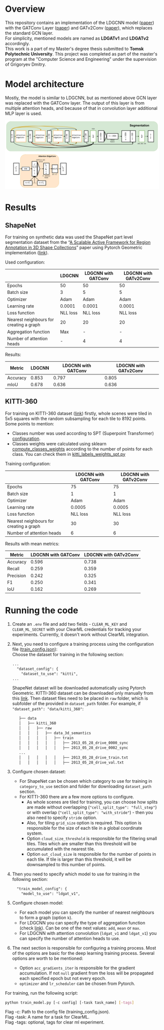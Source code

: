 # Overview
This repository contains an implementation of the LDGCNN model ([paper](https://arxiv.org/abs/1904.10014)) with the GATConv Layer ([paper](https://arxiv.org/abs/1710.10903)) and GATv2Conv ([paper](https://arxiv.org/abs/2105.14491)), which replaces the standard GCN layer. </br>
For simplicity, mentioned models are named as **LDGATv1** and **LDGATv2** accordingly.</br>
This work is a part of my Master's degree thesis submitted to **Tomsk Polytechnic University**. This project was completed as part of the master's program at the "Computer Science and Engineering" under the supervision of Grigoryev Dmitry.


# Model architecture
Mostly, the model is similar to LDGCNN, but as mentioned above GCN layer was replaced with the GATConv layer. The output of this layer is from multiple attention heads, and because of that in convolution layer additional MLP layer is used.

![Model architecture](media/model_architecture.png)

# Results

## ShapeNet

For training on synthetic data was used the ShapeNet part level segmentation dataset from the “[A Scalable Active Framework for Region Annotation in 3D Shape Collections](https://web.stanford.edu/~ericyi/papers/part_annotation_16_small.pdf)” paper using Pytorch Geometric implementation ([link](https://pytorch-geometric.readthedocs.io/en/2.5.3/generated/torch_geometric.datasets.ShapeNet.html)).

Used configuration:

|                                         | LDGCNN   | LDGCNN with GATConv | LDGCNN with GATv2Conv |
|-----------------------------------------|----------|---------------------|-----------------------|
| Epochs                                  | 50       | 50                  | 50                    |
| Batch size                              | 3        | 5                   | 5                     |
| Optimizer                               | Adam     | Adam                | Adam                  |
| Learning rate                           | 0.0001   | 0.0001              | 0.0001                |
| Loss function                           | NLL loss | NLL loss            | NLL loss              |
| Nearest neighbours for creating a graph | 20       | 20                  | 20                    |
| Aggregation function                    | Max      | -                   | -                     |
| Number of attention heads               | -        | 4                   | 4                     |

Results:

| Metric   | LDGCNN | LDGCNN with GATConv | LDGCNN with GATv2Conv |
|----------|--------|---------------------|-----------------------|
| Accuracy | 0.853  | 0.797               | 0.805                 |
| mIoU     | 0.678  | 0.636               | 0.636                 |

## KITTI-360

For training on KITTI-360 dataset ([link](http://www.cvlibs.net/datasets/kitti-360)) firstly, whole scenes were tiled in 5x5 squares with the random subsampling for each tile to 8192 points. </br>
Some points to mention:
- Classes number was used according to SPT (Superpoint Transformer) [configuration](https://github.com/drprojects/superpoint_transformer/blob/6cb9d930870a69c54a10be0233c156259a42e067/src/datasets/kitti360_config.py#L14).
- Classes weights were calculated using sklearn [compute_classes_weights](https://scikit-learn.org/stable/modules/generated/sklearn.utils.class_weight.compute_class_weight.html) according to the number of points for each class. You can check them in [kitti_labels_weights_spt.py](components%2Fcommon%2Fkitti_labels_weights_spt.py) 

Training configuration:

|                                         | LDGCNN with GATConv | LDGCNN with GATv2Conv |
|-----------------------------------------|---------------------|-----------------------|
| Epochs                                  | 75                  | 75                    |
| Batch size                              | 1                   | 1                     |
| Optimizer                               | Adam                | Adam                  |
| Learning rate                           | 0.0005              | 0.0005                |
| Loss function                           | NLL loss            | NLL loss              |
| Nearest neighbours for creating a graph | 30                  | 30                    |
| Number of attention heads               | 6                   | 6                     |

Results with mean metrics:

| Metric    | LDGCNN with GATConv | LDGCNN with GATv2Conv |
|-----------|---------------------|-----------------------|
| Accuracy  | 0.596               | 0.738                 |
| Recall    | 0.259               | 0.359                 |
| Precision | 0.242               | 0.325                 |
| F1        | 0.250               | 0.341                 |
| IoU       | 0.162               | 0.269                 |


# Running the code
1. Create an `.env` file and add two fields - `CLEAR_ML_KEY` and `CLEAR_ML_SECRET` with your ClearML credentials for tracking your experiments. Currently, it doesn't work without ClearML integration.
2. Next, you need to configure a training process using the configuration file ([train_config.json](train_config.json)): </br>
    Choose the dataset for training in the following section:
    ```
    ...
      "dataset_config": {
        "dataset_to_use": "kitti",
    ...
    ```
    ShapeNet dataset will be downloaded automatically using Pytorch Geometric.
    KITTI-360 dataset can be downloaded only manually from this [link](https://www.cvlibs.net/datasets/kitti-360/). Then dataset files need to be placed in `raw` folder, which is subfolder of the provided in `dataset_path` folder. For example, if `"dataset_path": "data/kitti_360"`:
   ```
      ├── data
      │   ├── kitti_360
      │   │   ├── raw
      │   │   │   ├── data_3d_semantics
      │   │   │   │   ├── train
      │   │   │   │   │   ├── 2013_05_28_drive_0000_sync
      │   │   │   │   │   ├── 2013_05_28_drive_0002_sync
      ...
      │   │   │   │   │   ├── 2013_05_28_drive_train.txt
      │   │   │   │   │   ├── 2013_05_28_drive_val.txt
   ```

3. Configure chosen dataset:
    - For ShapeNet can be chosen which category to use for training in `category_to_use` section and folder for downloading `dataset_path` section.
    - For KITTI-360 there are a few more options to configure.
      - As whole scenes are tiled for training, you can choose how splits are made without overlapping (`"cell_split_type": "full_step"`) or with overlap (`"cell_split_type": "with_stride"`) - then you also need to specify `stride` option.
      - Also, for tiling `grid_size` option is required. This option is responsible for the size of each tile in a global coordinate system.
      - Option `cloud_size_threshold` is responsible for the filtering small tiles. Tiles which are smaller than this threshold will be accumulated with the nearest tile.
      - Option `out_cloud_size` is responsible for the number of points in each tile. If tile is larger than this threshold, it will be downsampled to this number of points.
4. Then you need to specify which model to use for training in the following section:
    ```
      "train_model_config": {
        "model_to_use": "ldgat_v1",
    ```
5. Configure chosen model:
    - For each model you can specify the number of nearest neighbours to form a graph (option `k`).
    - For LDGCNN you can specify the type of aggregation function (check [link](https://pytorch-geometric.readthedocs.io/en/latest/generated/torch_geometric.nn.conv.EdgeConv.html)). Can be one of the next values: `add`, `mean` or `max`.
    - For LDGCNN with attention convolution (`ldgat_v1` and `ldgat_v1`) you can specify the number of attention heads to use.
6. The next section is responsible for configuring a training process. Most of the options are basic for the deep learning training process. Several options are worth to be mentioned:
    - Option `acc_gradients_iter` is responsible for the gradient accumulation. If not `null` gradient from the loss will be propagated each specified epoch but not every epoch.
    - `optimizer` and `lr_scheduler` can be chosen from Pytorch.

For training, run the following script:
```bash
python train_model.py [-c config] [-task task_name] [-tags]
```
Flag -c: Path to the config file (training_config.json).</br>
Flag -task: A name for a task for ClearML.</br>
Flag -tags: optional, tags for clear ml experiment.
